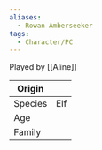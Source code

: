 ```yaml
---
aliases:
  - Rowan Amberseeker
tags:
  - Character/PC
---
```

Played by [[Aline]]

| Origin  |     |
| ------- | --- |
| Species | Elf |
| Age     |     |
| Family  |     |
